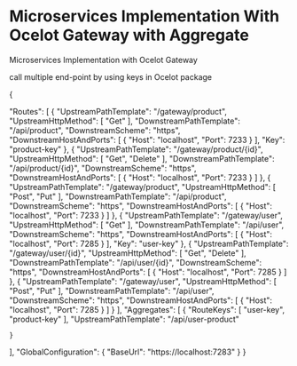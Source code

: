 # Microservices Implementation With Ocelot Gateway with Aggregate
Microservices Implementation with Ocelot Gateway

call multiple end-point by using keys in Ocelot package 


{

  "Routes": [
    {
      "UpstreamPathTemplate": "/gateway/product",
      "UpstreamHttpMethod": [ "Get" ],
      "DownstreamPathTemplate": "/api/product",
      "DownstreamScheme": "https",
      "DownstreamHostAndPorts": [
        {
          "Host": "localhost",
          "Port": 7233
        }
      ],
      "Key": "product-key"
    },
    {
      "UpstreamPathTemplate": "/gateway/product/{id}",
      "UpstreamHttpMethod": [ "Get", "Delete" ],
      "DownstreamPathTemplate": "/api/product/{id}",
      "DownstreamScheme": "https",
      "DownstreamHostAndPorts": [
        {
          "Host": "localhost",
          "Port": 7233
        }
      ]
    },
    {
      "UpstreamPathTemplate": "/gateway/product",
      "UpstreamHttpMethod": [ "Post", "Put" ],
      "DownstreamPathTemplate": "/api/product",
      "DownstreamScheme": "https",
      "DownstreamHostAndPorts": [
        {
          "Host": "localhost",
          "Port": 7233
        }
      ]
    },
    {
      "UpstreamPathTemplate": "/gateway/user",
      "UpstreamHttpMethod": [ "Get" ],
      "DownstreamPathTemplate": "/api/user",
      "DownstreamScheme": "https",
      "DownstreamHostAndPorts": [
        {
          "Host": "localhost",
          "Port": 7285
        }
      ],
      "Key": "user-key"
    },
    {
      "UpstreamPathTemplate": "/gateway/user/{id}",
      "UpstreamHttpMethod": [ "Get", "Delete" ],
      "DownstreamPathTemplate": "/api/user/{id}",
      "DownstreamScheme": "https",
      "DownstreamHostAndPorts": [
        {
          "Host": "localhost",
          "Port": 7285
        }
      ]
    },
    {
      "UpstreamPathTemplate": "/gateway/user",
      "UpstreamHttpMethod": [ "Post", "Put" ],
      "DownstreamPathTemplate": "/api/user",
      "DownstreamScheme": "https",
      "DownstreamHostAndPorts": [
        {
          "Host": "localhost",
          "Port": 7285
        }
      ]
    }
  ],
  "Aggregates": [
    {
      "RouteKeys": [
        "user-key",
        "product-key"
      ],
      "UpstreamPathTemplate": "/api/user-product"

    }
  ],
  "GlobalConfiguration": {
    "BaseUrl": "https://localhost:7283"
  }
}
